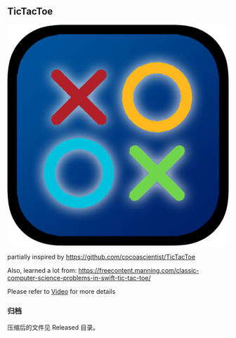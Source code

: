 ## TicTacToe

![logo](/tictactoe/resources/logo.png)

partially inspired by https://github.com/cocoascientist/TicTacToe

Also, learned a lot from: https://freecontent.manning.com/classic-computer-science-problems-in-swift-tic-tac-toe/

Please refer to [Video](/tictactoe/progress-notes/release1_190710.mov) for more details

### 归档

压缩后的文件见 Released 目录。
